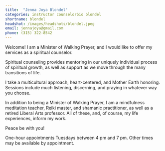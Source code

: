 ```yaml
---
title:  "Jenna Joya Blondel"
categories: instructor counselorbio blondel
shortname: blondel
headshot: /images/headshots/blondel.jpeg
email: jennajoya@gmail.com
phone: (315) 322-8542
---
```

Welcome! I am a Minister of Walking Prayer, and I would like to offer my services as a spiritual counselor.

Spiritual counseling provides mentoring in our uniquely individual process of spiritual growth, as well as support as we move through the many transitions of life.

I take a multicultural approach, heart-centered, and Mother Earth honoring. Sessions include much listening, discerning, and praying in whatever way you choose.

In addition to being a Minister of Walking Prayer, I am a mindfulness meditation teacher, Reiki master, and shamanic practitioner, as well as a retired Liberal Arts professor. All of these, and, of course, my life experiences, inform my work.

Peace be with you!

One-hour appointments Tuesdays between 4 pm and 7 pm. Other times may be available by appointment.
